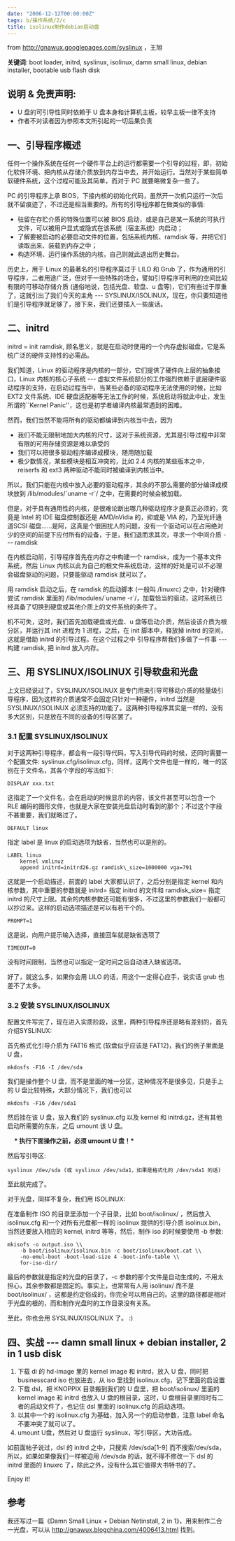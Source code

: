 ```yaml
---
date: "2006-12-12T00:00:00Z"
tags: b/操作系统/2/c
title: isolinux制作debian启动盘
---
```


from http://gnawux.googlepages.com/syslinux ，王旭

**关键词**: boot loader, initrd, syslinux, isolinux, damn small linux, debian installer, bootable usb flash disk  

## 说明 & 免责声明:

- U 盘的可引导性同时依赖于 U 盘本身和计算机主板，较早主板一律不支持
- 作者不对读者因为参照本文所引起的一切后果负责

## 一、引导程序概述

任何一个操作系统在任何一个硬件平台上的运行都需要一个引导的过程，即，初始化软件环境、把内核从存储介质放到内存当中去，并开始运行。当然对于某些简单软硬件系统，这个过程可能及其简单，而对于 PC 就要略微复杂一些了。

PC 的引导程序上承 BIOS，下接内核的初始化代码，虽然开一次机只运行一次后就不留痕迹了，不过还是相当重要的。所有的引导程序都在做类似的事情: 

- 驻留在存贮介质的特殊位置可以被 BIOS 启动，或是自己是某一系统的可执行文件，可以被用户显式或隐式在该系统（宿主系统）内启动；
- 了解要被启动的必要启动文件的位置，包括系统内核、ramdisk 等，并把它们读取出来、装载到内存之中；
- 构造环境、运行操作系统的内核，自己则就此退出历史舞台。

历史上，用于 Linux 的最著名的引导程序莫过于 LILO 和 Grub 了，作为通用的引导程序，二者用途广泛，但对于一些特殊的场合，譬如引导程序可利用的空间比较有限的可移动存储介质 (通俗地说，包括光盘、软盘、u 盘等)，它们有些过于厚重了，这就引出了我们今天的主角 --- SYSLINUX/ISOLINUX，现在，你只要知道他们是引导程序就足够了，接下来，我们还要插入一些废话。 

## 二、initrd

initrd = init ramdisk, 顾名思义，就是在启动时使用的一个内存虚拟磁盘，它是系统广泛的硬件支持性的必需品。

我们知道，Linux 的驱动程序是内核的一部分，它们提供了硬件向上层的抽象接口，Linux 内核的核心子系统 --- 虚拟文件系统部分的工作强烈依赖于底层硬件驱动程序的支持，在启动过程当中，当某些必备的驱动程序无法使用的时候，比如 EXT2 文件系统、IDE 硬盘适配器等无法工作的时候，系统启动将就此中止，发生所谓的\`\`Kernel Panic''，这也是初学者编译内核最常遇到的困难。

然而，我们当然不能将所有的驱动都编译到内核当中去，因为

- 我们不能无限制地加大内核的尺寸，这对于系统资源，尤其是引导过程中非常有限的可用存储资源是难以承受的
- 我们可以把很多驱动程序编译成模块，随用随加载
- 极少数情况，某些模块是相互冲突的，比如 2.4 内核的某些版本之中，reiserfs 和 ext3 两种驱动不能同时被编译到内核当中。

所以，我们只能在内核中放入必要的驱动程序，其余的不那么需要的部分编译成模块放到 /lib/modules/\`uname -r\`/ 之中，在需要的时候会被加载。

但是，对于具有通用性的内核，是很难论断出哪几种驱动程序才是真正必须的，究竟是 Intel 的 IDE 磁盘控制器还是 AMD/nVidia 的，抑或是 VIA 的，乃至光纤通道SCSI 磁盘……是阿，这真是个很困扰人的问题，没有一个驱动可以在占用绝对少的空间的前提下应付所有的设备，于是，我们退而求其次，寻求一个中间介质 --- ramdisk

在内核启动前，引导程序首先在内存之中构建一个 ramdisk，成为一个基本文件系统，然后 Linux 内核以此为自己的根文件系统启动，这样的好处是可以不必理会磁盘驱动的问题，只要能驱动 ramdisk 就可以了。

用 ramdisk 启动之后，在 ramdisk 的启动脚本 (一般叫 /linuxrc) 之中，针对硬件尝试 ramdisk 里面的 /lib/modules/\`uname -r\`/，加载恰当的驱动，这时系统已经具备了切换到硬盘或其他介质上的文件系统的条件了。

机不可失，这时，我们首先加载硬盘或光盘、u 盘等启动介质，然后设该介质为根分区，并运行其 init 进程为 1 进程，之后，在 init 脚本中，释放掉 initrd 的空间，这就是借助 initrd 的引导过程。在这个过程之中 引导程序帮我们多做了一件事 --- 构建 ramdisk, 把 initrd 放入内存。

## 三、用 SYSLINUX/ISOLINUX 引导软盘和光盘

上文已经说过了，SYSLINUX/ISOLINUX 是专门用来引导可移动介质的轻量级引导程序，因为这样的介质通常不会固定只针对一种硬件，initrd 当然是 SYSLINUX/ISOLINUX 必须支持的功能了。这两种引导程序其实是一样的，没有多大区别，只是放在不同的设备的引导区罢了。 

### 3.1 配置 SYSLINUX/ISOLINUX

对于这两种引导程序，都会有一段引导代码，写入引导代码的时候，还同时需要一个配置文件: syslinux.cfg/isolinux.cfg，同样，这两个文件也是一样的，唯一的区别在于文件名，其各个字段的写法如下: 

    DISPLAY xxx.txt  
这指定了一个文件名，会在启动的时候显示的内容，该文件甚至可以包含一个 RLE 编码的图形文件，也就是大家在安装光盘启动时看到的那个；不过这个字段不甚重要，我们就略过了。 

    DEFAULT linux  
指定 label 是 linux 的启动选项为缺省，当然也可以是别的。

    LABEL linux
        kernel vmlinuz
        append initrd=initrd26.gz ramdisk\_size=1000000 vga=791

这就是一个启动描述，前面的 label 大家都认识了，之后分别是指定 kernel 和内核参数，其中重要的参数就是 initrd= 指定 initrd 的文件和 ramdisk\_size= 指定 initrd 的尺寸上限。其余的内核参数还可能有很多，不过这里的参数我们一般都可以抄过来。这样的启动选项描述是可以有若干个的。

    PROMPT=1  
    
这是说，向用户提示输入选择，直接回车就是缺省选项了

    TIMEOUT=0  

没有时间限制，当然也可以指定一定时间之后自动进入缺省选项。

好了，就这么多，如果你会用 LILO 的话，用这个一定得心应手，说实话 grub 也差不了太多。  

### 3.2 安装 SYSLINUX/ISOLINUX

配置文件写完了，现在进入实质阶段，这里，两种引导程序还是略有差别的，首先介绍SYSLINUX:

首先格式化引导介质为 FAT16 格式 (软盘似乎应该是 FAT12)，我们的例子里面是 U 盘，  

    mkdosfs -F16 -I /dev/sda  
    
我们是操作整个 U 盘，而不是里面的唯一分区，这种情况不是很多见，只是手上的 U 盘比较特殊，大部分情况下，我们也可以  

    mkdosfs -F16 /dev/sda1  

然后挂在该 U 盘，放入我们的 syslinux.cfg 以及 kernel 和 initrd.gz，还有其他启动所需要的东东，之后 umount 该 U 盘。

    **\* 执行下面操作之前，必须 umount U 盘！\***  

然后写引导区:  

    syslinux /dev/sda (或 syslinux /dev/sda1，如果是格式化的 /dev/sda1 的话)  
    
至此就完成了。

对于光盘，同样不复杂，我们用 ISOLINUX:

在准备制作 ISO 的目录里添加一个子目录，比如 boot/isolinux/ ，然后放入 isolinux.cfg 和一个对所有光盘都一样的 isolinux 提供的引导介质 isolinux.bin，当然还要放入相应的 kernel, initrd 等等，然后，制作 iso 的时候要使用 -b 参数:  

    mkisofs -o output.iso \\  
        -b boot/isolinux/isolinux.bin -c boot/isolinux/boot.cat \\  
        -no-emul-boot -boot-load-size 4 -boot-info-table \\  
        for-iso-dir/  

最后的参数就是指定的光盘的目录了，-c 参数的那个文件是自动生成的，不用太担心，其余参数都是固定的。事实上，也常常有人用 isolinux/ 而不是 boot/isolinux/ ，这都是约定俗成的，你完全可以用自己的。这里的路径都是相对于光盘的根的，而和制作光盘时的工作目录没有关系。

至此，你也会用 SYSLINUX/ISOLINUX 了。 :)  

## 四、实战 --- damn small linux + debian installer, 2 in 1 usb disk

1. 下载 di 的 hd-image 里的 kernel image 和 initrd，放入 U 盘，同时把 businesscard iso 也放进去，从 iso 里找到 isolinux.cfg，记下里面的启设置
2. 下载 dsl，把 KNOPPIX 目录搬到我们的 U 盘里，把 boot/isolinux/ 里面的 kernel image 和 initrd 也放入 U 盘的根目录，这时，U 盘根目录里同时有二者的启动文件了，也记住 dsl 里面的 isolinux.cfg 的启动选项。
3. 以其中一个的 isolinux.cfg 为基础，加入另一个的启动参数，注意 label 命名不要冲突了就可以了。
4. umount U盘，然后对 U 盘运行 syslinux，写引导区，大功告成。

如前面帖子说过，dsl 的 initrd 之中，只搜索 /dev/sda\[1-9\] 而不搜索/dev/sda，所以，如果如果像我们一样被迫用 /dev/sda 的话，就不得不修改一下 dsl 的 initrd 里面的 linuxrc 了，除此之外，没有什么其它值得大书特书的了。

Enjoy it!

## 参考  

我还写过一篇《Damn Small Linux + Debian Netinstall, 2 in 1》，用来制作二合一光盘，可以从  http://gnawux.blogchina.com/4006413.html  找到。
